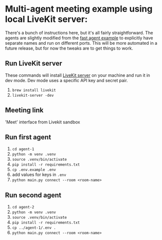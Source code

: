 # Multi-agent meeting example using local LiveKit server:

There's a bunch of instructions here, but it's all fairly straightforward. The agents are slightly modified from the [fast agent example](https://github.com/dsa/fast-voice-assistant/) to explicitly have separate names and run on different ports. This will be more automated in a future release, but for now the tweaks are to get things to work.

## Run LiveKit server
These commands will install [LiveKit server](https://github.com/livekit/livekit) on your machine and run it in dev mode. Dev mode uses a specific API key and secret pair.
1. `brew install livekit`
2. `livekit-server -dev`

## Meeting link
'Meet' interface from Livekit sandbox 

## Run first agent
1. `cd agent-1`
2. `python -m venv .venv`
3. `source .venv/bin/activate`
4. `pip install -r requirements.txt`
5. `cp .env.example .env`
6. add values for keys in `.env`
7. `python main.py connect --room <room-name>`

## Run second agent
1. `cd agent-2`
2. `python -m venv .venv`
3. `source .venv/bin/activate`
4. `pip install -r requirements.txt`
5. `cp ../agent-1/.env .`
7. `python main.py connect --room <room-name>`


